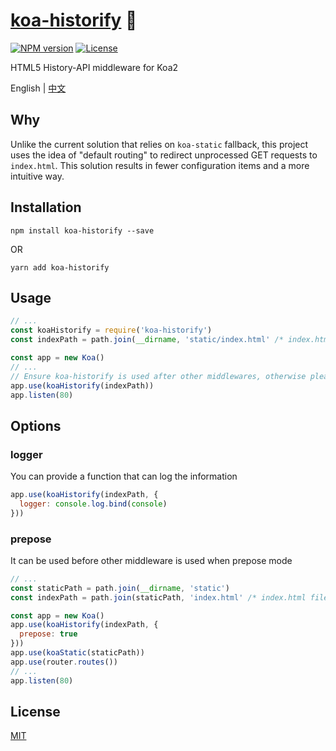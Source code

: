 # [koa-historify](https://github.com/CHOYSEN/koa-historify) 💫

[![NPM version][npm-img]][npm-url]
[![License][license-image]][license-url]

HTML5 History-API middleware for Koa2 

English | [中文](https://github.com/CHOYSEN/koa-historify/blob/master/README-zh_CN.md)

## Why
Unlike the current solution that relies on `koa-static` fallback, this project uses the idea of "default routing" to redirect unprocessed GET requests to `index.html`. This solution results in fewer configuration items and a more intuitive way.

## Installation
```
npm install koa-historify --save
```
OR
```
yarn add koa-historify
```

## Usage
```js
// ...
const koaHistorify = require('koa-historify')
const indexPath = path.join(__dirname, 'static/index.html' /* index.html filepath */)

const app = new Koa()
// ...
// Ensure koa-historify is used after other middlewares, otherwise please use the `prepose` mode
app.use(koaHistorify(indexPath)) 
app.listen(80)
```

## Options
### logger
You can provide a function that can log the information
```js
app.use(koaHistorify(indexPath, {
  logger: console.log.bind(console)
})) 
```

### prepose
It can be used before other middleware is used when prepose mode
```js
// ...
const staticPath = path.join(__dirname, 'static')
const indexPath = path.join(staticPath, 'index.html' /* index.html filepath */)

const app = new Koa()
app.use(koaHistorify(indexPath, {
  prepose: true
}))
app.use(koaStatic(staticPath))
app.use(router.routes())
// ...
app.listen(80)
```

## License
[MIT](https://github.com/CHOYSEN/koa-historify/blob/master/LICENSE)

[npm-img]: https://img.shields.io/npm/v/koa-historify?style=flat-square
[npm-url]: https://npmjs.org/package/koa-historify
[license-image]: http://img.shields.io/npm/l/koa-historify?style=flat-square
[license-url]: LICENSE